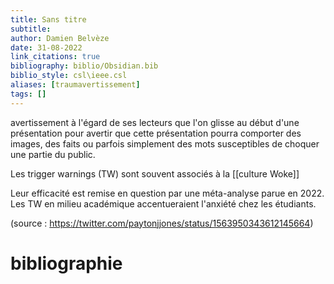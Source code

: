 ```yaml
---
title: Sans titre
subtitle:
author: Damien Belvèze
date: 31-08-2022
link_citations: true
bibliography: biblio/Obsidian.bib
biblio_style: csl\ieee.csl
aliases: [traumavertissement]
tags: []
---
```


avertissement à l'égard de ses lecteurs que l'on glisse au début d'une présentation pour avertir que cette présentation pourra comporter des images, des faits ou parfois simplement des mots susceptibles de choquer une partie du public.

Les trigger warnings (TW) sont souvent associés à la [[culture Woke]]

Leur efficacité est remise en question par une méta-analyse parue en 2022. Les TW en milieu académique accentueraient l'anxiété chez les étudiants.

(source : https://twitter.com/paytonjjones/status/1563950343612145664)








# bibliographie

